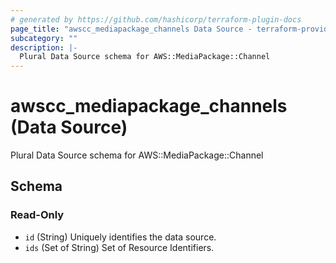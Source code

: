 ```yaml
---
# generated by https://github.com/hashicorp/terraform-plugin-docs
page_title: "awscc_mediapackage_channels Data Source - terraform-provider-awscc"
subcategory: ""
description: |-
  Plural Data Source schema for AWS::MediaPackage::Channel
---
```


# awscc_mediapackage_channels (Data Source)

Plural Data Source schema for AWS::MediaPackage::Channel



<!-- schema generated by tfplugindocs -->
## Schema

### Read-Only

- `id` (String) Uniquely identifies the data source.
- `ids` (Set of String) Set of Resource Identifiers.


